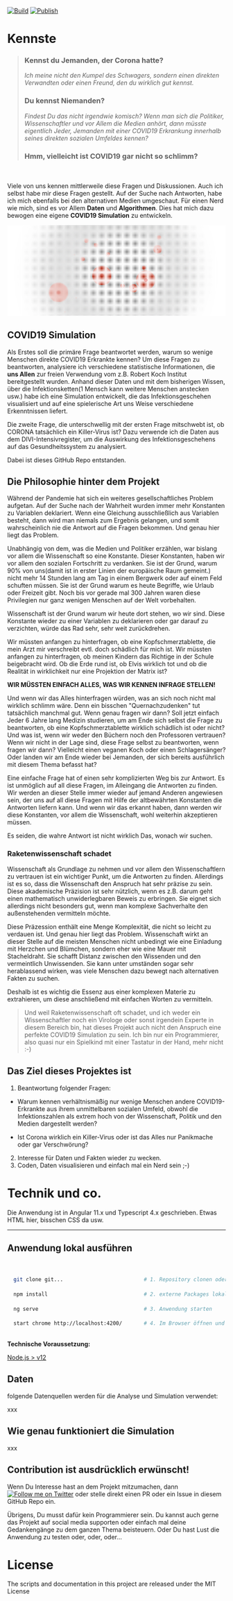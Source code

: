 [![Build](https://github.com/thecodemonkey/kennste/actions/workflows/main.yml/badge.svg)](https://github.com/thecodemonkey/kennste/actions/workflows/main.yml)
[![Publish](https://github.com/thecodemonkey/kennste/actions/workflows/publish-gh-pages.yml/badge.svg)](https://github.com/thecodemonkey/kennste/actions/workflows/publish-gh-pages.yml)


# Kennste 

> ### Kennst du Jemanden, der Corona hatte? <br/>
> *Ich meine nicht den Kumpel des Schwagers, sondern einen direkten Verwandten oder einen Freund, den du wirklich gut kennst.*
> ### Du kennst Niemanden? 
> *Findest Du das nicht irgendwie komisch? Wenn man sich die Politiker, Wissenschaftler und vor Allem die Medien anhört,
> dann müsste eigentlich Jeder, Jemanden mit einer COVID19 Erkrankung innerhalb seines direkten sozialen Umfeldes kennen?*
> ### Hmm, vielleicht ist COVID19 **gar nicht so schlimm**?

<br/><br/>
Viele von uns kennen mittlerweile diese Fragen und Diskussionen. Auch ich selbst habe mir diese Fragen gestellt. 
Auf der Suche nach Antworten, habe ich mich ebenfalls bei den alternativen Medien umgeschaut. Für einen Nerd wie mich, sind es vor Allem **Daten** und **Algorithmen**. 
Dies hat mich dazu bewogen eine eigene **COVID19 Simulation** zu entwickeln. 

![covid simulation](src/assets/intro.png "covid 19 simulation")

## COVID19 Simulation

Als Erstes soll die primäre Frage beantwortet werden, warum so wenige Menschen direkte COVID19 Erkrankte kennen?
Um diese Fragen zu beantworten, analysiere ich verschiedene statistische Informationen, die **uns Allen** zur freien Verwendung vom z.B. Robert Koch Institut
bereitgestellt wurden. Anhand dieser Daten und mit dem bisherigen Wissen, über die Infektionsketten(1 Mensch kann weitere Menschen anstecken usw.) habe ich eine Simulation entwickelt,
die das Infektionsgeschehen visualisiert und auf eine spielerische Art uns Weise verschiedene Erkenntnissen liefert.

Die zweite Frage, die unterschwellig mit der ersten Frage mitschwebt ist, ob CORONA tatsächlich ein Killer-Virus ist?
Dazu verwende ich die Daten aus dem DIVI-Intensivregister, um die Auswirkung des Infektionsgeschehens auf das Gesundheitssystem zu analysiert.

Dabei ist dieses GitHub Repo entstanden.



## Die Philosophie hinter dem Projekt

Während der Pandemie hat sich ein weiteres gesellschaftliches Problem aufgetan. 
Auf der Suche nach der Wahrheit wurden immer mehr Konstanten zu Variablen deklariert. 
Wenn eine Gleichung ausschließlich aus Variablen besteht, dann wird man niemals zum Ergebnis gelangen, und somit wahrscheinlich nie die Antwort auf die Fragen bekommen.
Und genau hier liegt das Problem.

Unabhängig von dem, was die Medien und Politiker erzählen, war bislang vor allem die 
Wissenschaft so eine Konstante. Dieser Konstanten, haben wir vor allem den sozialen Fortschritt zu verdanken.
Sie ist der Grund, warum 90% von uns(damit ist in erster Linien der europäische Raum gemeint.) nicht mehr 14 Stunden lang am Tag in einem Bergwerk oder auf einem Feld schuften müssen. Sie ist der Grund warum es heute Begriffe, wie Urlaub oder Freizeit gibt. 
Noch bis vor gerade mal 300 Jahren waren diese Privilegien nur ganz wenigen Menschen auf der Welt vorbehalten. 

Wissenschaft ist der Grund warum wir heute dort stehen, wo wir sind. 
Diese Konstante wieder zu einer Variablen zu deklarieren oder gar darauf zu verzichten, würde das Rad sehr, sehr weit zurückdrehen.    

Wir müssten anfangen zu hinterfragen, ob eine Kopfschmerztablette, die mein Arzt mir verschreibt evtl. doch schädlich für mich ist.
Wir müssten anfangen zu hinterfragen, ob meinen Kindern das Richtige in der Schule beigebracht wird.
Ob die Erde rund ist, ob Elvis wirklich tot und ob die Realität in wirklichkeit nur eine Projektion der Matrix ist?

**WIR MÜSSTEN EINFACH ALLES, WAS WIR KENNEN INFRAGE STELLEN!** 

Und wenn wir das Alles hinterfragen würden, was an sich noch nicht mal wirklich schlimm wäre. Denn ein bisschen "Quernachzudenken" tut tatsächlich manchmal gut. Wenn genau fragen wir dann? 
Soll jetzt einfach Jeder 6 Jahre lang Medizin studieren, um am Ende sich selbst die Frage zu beantworten, ob eine Kopfschmerztablette wirklich schädlich ist oder nicht? Und was ist, wenn wir weder den Büchern noch den Professoren vertrauen? 
Wenn wir nicht in der Lage sind, diese Frage selbst zu beantworten, wenn fragen wir dann?
Vielleicht einen veganen Koch oder einen Schlagersänger? Oder landen wir am Ende wieder bei Jemanden, der sich bereits ausführlich mit diesem Thema befasst hat? 

Eine einfache Frage hat of einen sehr komplizierten Weg bis zur Antwort. 
Es ist unmöglich auf all diese Fragen, im Alleingang die Antworten zu finden. Wir werden an dieser Stelle immer wieder auf jemand Anderen angewiesen sein, der uns auf all diese Fragen mit Hilfe der altbewährten Konstanten die Antworten liefern kann.
Und wenn wir das erkannt haben, dann werden wir diese Konstanten, vor allem die Wissenschaft, wohl weiterhin akzeptieren müssen. 

Es seiden, die wahre Antwort ist nicht wirklich Das, wonach wir suchen.

### Raketenwissenschaft schadet

Wissenschaft als Grundlage zu nehmen und vor allem den Wissenschaftlern zu vertrauen ist ein wichtiger Punkt, um die Antworten zu finden.
Allerdings ist es so, dass die Wissenschaft den Anspruch hat sehr präzise zu sein. Diese akademische Präzision ist 
sehr nützlich, wenn es z.B. darum geht einen mathematisch unwiderlegbaren Beweis zu erbringen. 
Sie eignet sich allerdings nicht besonders gut, wenn man komplexe Sachverhalte den außenstehenden vermitteln möchte.

Diese Präzession enthält eine Menge Komplexität, die nicht so leicht zu verdauen ist. Und genau hier liegt das Problem. 
Wissenschaft wirkt an dieser Stelle auf die meisten Menschen nicht unbedingt wie eine Einladung mit Herzchen und Blümchen, sondern eher wie eine Mauer mit Stacheldraht. 
Sie schafft Distanz zwischen den Wissenden und den vermeintlich Unwissenden. Sie kann unter umständen sogar sehr herablassend wirken, was viele Menschen dazu bewegt
nach alternativen Fakten zu suchen. 

Deshalb ist es wichtig die Essenz aus einer komplexen Materie zu extrahieren, um diese anschließend mit einfachen Worten zu vermitteln.

> Und weil Raketenwissenschaft oft schadet, und ich weder ein Wissenschaftler noch ein Virologe oder sonst irgendein Experte in diesem Bereich bin, hat dieses Projekt auch nicht den Anspruch eine perfekte COVID19 Simulation zu sein.
> Ich bin nur ein Programmierer, also quasi nur ein Spielkind mit einer Tastatur in der Hand, mehr nicht :-) 


## Das Ziel dieses Projektes ist

1. Beantwortung folgender Fragen:


- Warum kennen verhältnismäßig nur wenige Menschen andere COVID19-Erkrankte
  aus ihrem unmittelbaren sozialen Umfeld, obwohl die Infektionszahlen als 
  extrem hoch von der Wissenschaft, Politik und den Medien dargestellt werden?   

- Ist Corona wirklich ein Killer-Virus oder ist das Alles nur Panikmache oder gar Verschwörung?


2. Interesse für Daten und Fakten wieder zu wecken.
3. Coden, Daten visualisieren und einfach mal ein Nerd sein ;-)



# Technik und co.

Die Anwendung ist in Angular 11.x und Typescript 4.x geschrieben. Etwas HTML hier, bisschen CSS da usw.

---

## Anwendung lokal ausführen


```bash  
 
 
  git clone git...                          # 1. Repository clonen oder als Zip runterladen und enpacken
  
  npm install                               # 2. externe Packages lokal installieren
  
  ng serve                                  # 3. Anwendung starten
    
  start chrome http://localhost:4200/       # 4. Im Browser öffnen und Spaß haben ;-)
   
``` 

**Technische Voraussetzung:**

[Node.js > v12](https://nodejs.org/de/)


## Daten

folgende Datenquellen werden für die Analyse und Simulation verwendet:

xxx

## Wie genau funktioniert die Simulation

xxx


## Contribution ist ausdrücklich erwünscht!

Wenn Du Interesse hast an dem Projekt mitzumachen, 
dann <a href="https://twitter.com/chillya"><img src="https://img.shields.io/twitter/url?style=flat-square&logo=twitter&label=schreib%20mir&url=https://twitter.com/chillya" alt="Follow me on Twitter"></a>  oder stelle direkt einen PR oder ein Issue in diesem GitHub Repo ein. 

Übrigens, Du musst dafür kein Programmierer sein. Du kannst auch gerne das Projekt auf social media supporten oder einfach 
mal deine Gedankengänge zu dem ganzen Thema beisteuern. Oder Du hast Lust die Anwendung zu testen oder, oder, oder...  

# License

The scripts and documentation in this project are released under the MIT License
